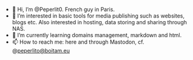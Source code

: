 - 👋 Hi, I’m @Peperlit0. French guy in Paris.
- 👀 I’m interested in basic tools for media publishing such as websites, blogs etc. Also interested in hosting, data storing and sharing through NAS. 
- 🌱 I’m currently learning domains management, markdown and html.
- 📫 How to reach me: here and through Mastodon, cf. @peperlito@boitam.eu
